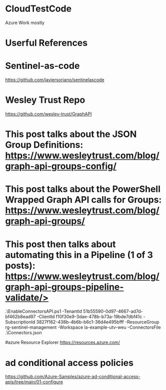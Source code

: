 # CloudTestCode
Azure Work mostly

# Userful References 

# Sentinel-as-code
https://github.com/javiersoriano/sentinelascode

# Wesley Trust Repo 
https://github.com/wesley-trust/GraphAPI

# This post talks about the JSON Group Definitions: https://www.wesleytrust.com/blog/graph-api-groups-config/
# This post talks about the PowerShell Wrapped Graph API calls for Groups: https://www.wesleytrust.com/blog/graph-api-groups/
# This post then talks about automating this in a Pipeline (1 of 3 posts): https://www.wesleytrust.com/blog/graph-api-groups-pipeline-validate/>

.\EnableConnectorsAPI.ps1 -TenantId 51b55590-0d97-4667-ad7d-bf462b8ead97 -ClientId f10f30e9-3dae-478b-b73a-19bde7dbf41c -SubscriptionId 3827f162-438b-4b6b-b6c1-36d4e495bfff -ResourceGroup rg-sentinel-management -Workspace la-example-utv-weu -ConnectorsFile .\Connectors.json

#azure Resource Explorer
https://resources.azure.com/ 

# ad conditional access policies
https://github.com/Azure-Samples/azure-ad-conditional-access-apis/tree/main/01-configure